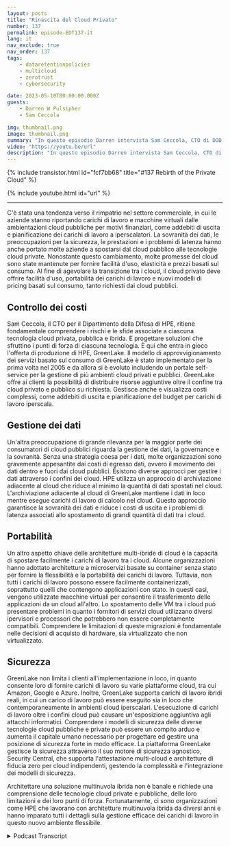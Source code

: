 ```yaml
---
layout: posts
title: "Rinascita del Cloud Privato"
number: 137
permalink: episode-EDT137-it
lang: it
nav_exclude: true
nav_order: 137
tags:
    - dataretentionpolicies
    - multicloud
    - zerotrust
    - cybersecurity

date: 2023-05-10T00:00:00.000Z
guests:
    - Darren W Pulsipher
    - Sam Ceccola

img: thumbnail.png
image: thumbnail.png
summary: "In questo episodio Darren intervista Sam Ceccola, CTO di DOD per HPE, riguardo ai nuovi modelli di business e tecnologia che stanno cambiando il modo in cui le organizzazioni consumano il cloud ibrido."
video: "https://youtu.be/url"
description: "In questo episodio Darren intervista Sam Ceccola, CTO di DOD per HPE, riguardo ai nuovi modelli di business e tecnologia che stanno cambiando il modo in cui le organizzazioni consumano il cloud ibrido."
---
```


<div>
{% include transistor.html id="fcf7bb68" title="#137 Rebirth of the Private Cloud" %}

{% include youtube.html id="url" %}
</div>

---

C'è stata una tendenza verso il rimpatrio nel settore commerciale, in cui le aziende stanno riportando carichi di lavoro e macchine virtuali dalle ambientazioni cloud pubbliche per motivi finanziari, come addebiti di uscita e pianificazione dei carichi di lavoro a iperscalatori. La sovranità dei dati, le preoccupazioni per la sicurezza, le prestazioni e i problemi di latenza hanno anche portato molte aziende a spostarsi dal cloud pubblico alle tecnologie cloud private. Nonostante questo cambiamento, molte promesse del cloud sono state mantenute per fornire facilità d'uso, elasticità e prezzi basati sul consumo. Al fine di agevolare la transizione tra i cloud, il cloud privato deve offrire facilità d'uso, portabilità dei carichi di lavoro e nuovi modelli di pricing basati sul consumo, tanto richiesti dai cloud pubblici.

## Controllo dei costi

Sam Ceccola, il CTO per il Dipartimento della Difesa di HPE, ritiene fondamentale comprendere i rischi e le sfide associate a ciascuna tecnologia cloud privata, pubblica e ibrida. E progettare soluzioni che sfruttino i punti di forza di ciascuna tecnologia. È qui che entra in gioco l'offerta di produzione di HPE, GreenLake. Il modello di approvvigionamento dei servizi basato sul consumo di GreenLake è stato implementato per la prima volta nel 2005 e da allora si è evoluto includendo un portale self-service per la gestione di più ambienti cloud privati e pubblici. GreenLake offre ai clienti la possibilità di distribuire risorse aggiuntive oltre il confine tra cloud privato e pubblico su richiesta. Gestisce anche e visualizza costi complessi, come addebiti di uscita e pianificazione del budget per carichi di lavoro iperscala.

## Gestione dei dati

Un'altra preoccupazione di grande rilevanza per la maggior parte dei consumatori di cloud pubblici riguarda la gestione dei dati, la governance e la sovranità. Senza una strategia coesa per i dati, molte organizzazioni sono gravemente appesantite dai costi di egresso dati, ovvero il movimento dei dati dentro e fuori dai cloud pubblici. Esistono diverse approcci per gestire i dati attraverso i confini dei cloud. HPE utilizza un approccio di archiviazione adiacente al cloud che riduce al minimo la quantità di dati spostati nel cloud. L'archiviazione adiacente al cloud di GreenLake mantiene i dati in loco mentre esegue carichi di lavoro di calcolo nel cloud. Questo approccio garantisce la sovranità dei dati e riduce i costi di uscita e i problemi di latenza associati allo spostamento di grandi quantità di dati tra i cloud.

## Portabilità

Un altro aspetto chiave delle architetture multi-ibride di cloud è la capacità di spostare facilmente i carichi di lavoro tra i cloud. Alcune organizzazioni hanno adottato architetture a microservizi basate su container senza stato per fornire la flessibilità e la portabilità dei carichi di lavoro. Tuttavia, non tutti i carichi di lavoro possono essere facilmente containerizzati, soprattutto quelli che contengono applicazioni con stato. In questi casi, vengono utilizzate macchine virtuali per consentire il trasferimento delle applicazioni da un cloud all'altro. Lo spostamento delle VM tra i cloud può presentare problemi in quanto i fornitori di servizi cloud utilizzano diversi ipervisori e processori che potrebbero non essere completamente compatibili. Comprendere le limitazioni di queste migrazioni è fondamentale nelle decisioni di acquisto di hardware, sia virtualizzato che non virtualizzato.

## Sicurezza

GreenLake non limita i clienti all'implementazione in loco, in quanto consente loro di fornire carichi di lavoro su varie piattaforme cloud, tra cui Amazon, Google e Azure. Inoltre, GreenLake supporta carichi di lavoro ibridi reali, in cui un carico di lavoro può essere eseguito sia in loco che contemporaneamente in ambienti cloud iperscalari. L'esecuzione di carichi di lavoro oltre i confini cloud può causare un'esposizione aggiuntiva agli attacchi informatici. Comprendere i modelli di sicurezza delle diverse tecnologie cloud pubbliche e private può essere un compito arduo e aumenta il capitale umano necessario per progettare ed gestire una posizione di sicurezza forte in modo efficace. La piattaforma GreenLake gestisce la sicurezza attraverso il suo motore di sicurezza agnostico, Security Central, che supporta l'attestazione multi-cloud e architetture di fiducia zero per cloud indipendenti, gestendo la complessità e l'integrazione dei modelli di sicurezza.

Architettare una soluzione multinuvola ibrida non è banale e richiede una comprensione delle tecnologie cloud private e pubbliche, delle loro limitazioni e dei loro punti di forza. Fortunatamente, ci sono organizzazioni come HPE che lavorano con architetture multinuvola ibrida da diversi anni e hanno imparato tutti i dettagli sulla gestione efficace dei carichi di lavoro in questo nuovo ambiente flessibile.



<details>
<summary> Podcast Transcript </summary>

<p></p>

</details>
